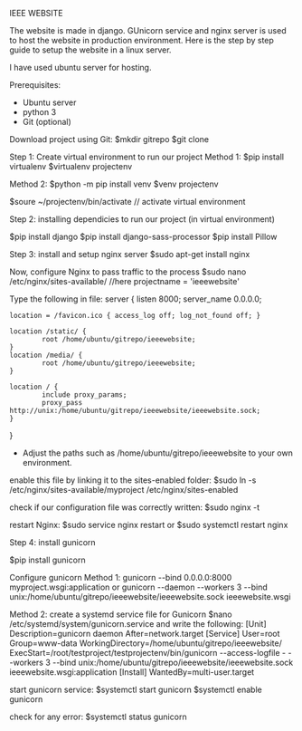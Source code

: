 IEEE WEBSITE

The website is made in django. GUnicorn service and nginx server is used to host the website in production environment.
Here is the step by step guide to setup the website in a linux server.

I have used ubuntu server for hosting.

Prerequisites:
- Ubuntu server
- python 3
- Git (optional)

Download project using Git:
$mkdir gitrepo
$git clone <project link>

Step 1: Create virtual environment to run our project 
Method 1: 
$pip install virtualenv
$virtualenv projectenv

Method 2:
$python -m pip install venv
$venv projectenv

$soure ~/projectenv/bin/activate   // activate virtual environment

Step 2: installing dependicies to run our project (in virtual environment)

$pip install django
$pip install django-sass-processor
$pip install Pillow

Step 3: install and setup nginx server
$sudo apt-get install nginx

Now, configure Nginx to pass traffic to the process
$sudo nano /etc/nginx/sites-available/<projectname> //here projectname = 'ieeewebsite'

Type the following in file: 
server {
    listen 8000;
    server_name 0.0.0.0;

    location = /favicon.ico { access_log off; log_not_found off; }

    location /static/ {
            root /home/ubuntu/gitrepo/ieeewebsite;
    }
    location /media/ {
            root /home/ubuntu/gitrepo/ieeewebsite;
    }

    location / {
            include proxy_params;
            proxy_pass http://unix:/home/ubuntu/gitrepo/ieeewebsite/ieeewebsite.sock;
    }
}

* Adjust the paths such as /home/ubuntu/gitrepo/ieeewebsite to your own environment.

enable this file by linking it to the sites-enabled folder:
$sudo ln -s /etc/nginx/sites-available/myproject /etc/nginx/sites-enabled

check if our configuration file was correctly written:
$sudo nginx -t

restart Nginx:
$sudo service nginx restart
or
$sudo systemctl restart nginx

Step 4: install gunicorn

$pip install gunicorn

Configure gunicorn 
Method 1: 
gunicorn --bind 0.0.0.0:8000 myproject.wsgi:application
or
gunicorn --daemon --workers 3 --bind unix:/home/ubuntu/gitrepo/ieeewebsite/ieeewebsite.sock ieeewebsite.wsgi

Method 2: create a systemd service file for Gunicorn
$nano /etc/systemd/system/gunicorn.service
and write the following:
[Unit]
Description=gunicorn daemon
After=network.target
[Service]
User=root
Group=www-data
WorkingDirectory=/home/ubuntu/gitrepo/ieeewebsite/
ExecStart=/root/testproject/testprojectenv/bin/gunicorn --access-logfile - --workers 3 --bind unix:/home/ubuntu/gitrepo/ieeewebsite/ieeewebsite.sock ieeewebsite.wsgi:application
[Install]
WantedBy=multi-user.target

start gunicorn service:
$systemctl start gunicorn
$systemctl enable gunicorn

check for any error:
$systemctl status gunicorn

